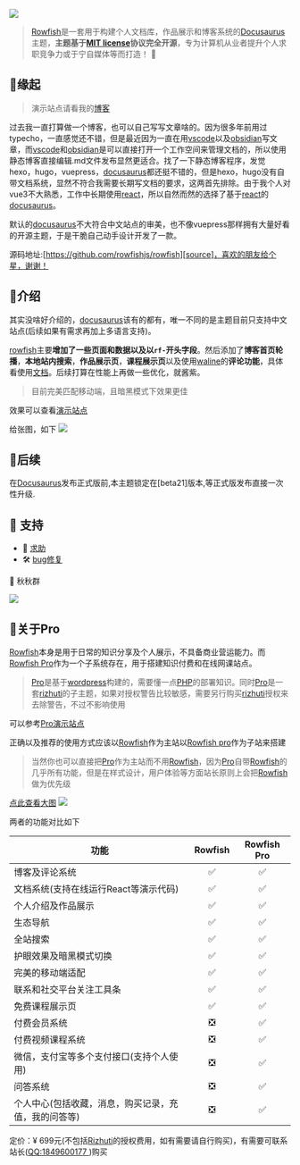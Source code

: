 [rowfish]:https://pincman.com/rowfish
[source]: https://github.com/rowfishjs/rowfish
[pincman ]: https://pincman.com
[discussions]: https://github.com/rowfishjs/rowfish/discussions
[issue]: https://github.com/rowfishjs/rowfish/issues
[usage]: https://pincman.com/docs/rowfish/overviewpro:https://pincman.com/rowfish/pro
[pro]:https://pincman.com/rowfish#关于pro
[pincman]: https://pincman.com/
[docusaurus]: https://docusaurus.io
[php]: https://php.net
[wordpress]: https://wordpress.org

[laravel]: https://laravel.com

[nextjs]: https://nextjs.org
[nestjs]: https://nestjs.com
[typescript]: https://typescript.org
[vscode]: https://code.visualstudio.com/
[waline]: https://waline.js.org/
[obsidian]: https://obsidian.md/
[react]: https://reactjs.org
[vscode]: https://code.visualstudio.com
[obsidian]: https://obsidian.md
[rizhuti]: https://ritheme.com/theme/792.html
[tailwind]: https://tailwindcss.com/
[antd]: https://ant.design/index-cn
[docspress]: https://wordpress.org/plugins/docspress
[anspress]: https://anspress.net
[vercel]: https://vercel.com
[oneinstack]: https://oneinstack.com
[gitea]: https://gitea.io
[drone]: https://www.drone.io
[markdown]: https://www.markdownguide.org/
[qq]: http://wpa.qq.com/msgrd?v=3&uin=1849600177&site=qq&menu=yes
[rowfish-qq-group]: https://qm.qq.com/cgi-bin/qm/qr?k=gs1EYHC5nzneWJ6kZJQ1TtMY9sLP-H5R&jump_from=webapi
[pro-qq-group]: https://qm.qq.com/cgi-bin/qm/qr?k=8eLi_sZAEXR4WOd3xNqI058aOviOXLHU&jump_from=webapi/

![](https://pic.pincman.com/media/202206301202195.png?imageMogr2/format/webp)
>   [Rowfish][rowfish]是一套用于构建个人文档库，作品展示和博客系统的[Docusaurus][docusaurus]主题，**主题基于[MIT license](https://opensource.org/licenses/MIT)协议完全开源**，专为计算机从业者提升个人求职竞争力或于宁自媒体等而打造！ 🐳

## 🚀缘起

>    演示站点请看我的[博客][pincman]

过去我一直打算做一个博客，也可以自己写写文章啥的。因为很多年前用过typecho，一直感觉还不错，但是最近因为一直在用[vscode][vscode]以及[obsidian][obsidian]写文章，而[vscode][vscode]和[obsidian][obsidian]是可以直接打开一个工作空间来管理文档的，所以使用静态博客直接编辑.md文件发布显然更适合。找了一下静态博客程序，发觉hexo，hugo，vuepress，[docusaurus][docusaurus]都还挺不错的，但是hexo，hugo没有自带文档系统，显然不符合我需要长期写文档的要求，这两首先排除。由于我个人对vue3不大熟悉，工作中长期使用[react][react]，所以自然而然的选择了基于[react][react]的[docusaurus][docusaurus]。

默认的[docusaurus][docusaurus]不大符合中文站点的审美，也不像vuepress那样拥有大量好看的开源主题，于是干脆自己动手设计开发了一款。

源码地址:[https://github.com/rowfishjs/rowfish][source]，喜欢的朋友给个星，谢谢！

## 🍃介绍

其实没啥好介绍的，[docusaurus][docusaurus]该有的都有，唯一不同的是主题目前只支持中文站点(后续如果有需求再加上多语言支持)。

[rowfish][rowfish]主要**增加了一些页面和数据以及以`rf-`开头字段**。然后添加了**博客首页轮播**，**本地站内搜索**，**作品展示页**，**课程展示页**以及使用[waline][waline]的**评论功能**，具体看使用[文档][usage]。后续打算在性能上再做一些优化，就酱紫。

>   目前完美匹配移动端，且暗黑模式下效果更佳

效果可以查看[演示站点][pincman]

给张图，如下
![](https://pic.pincman.com/media/202207012135423.png)
## 🌴后续

在[Docusaurus][docusaurus]发布正式版前,本主题锁定在[beta21]版本,等正式版发布直接一次性升级.

## 🔭 支持

-   🍓 [求助][discussions]
-   🛠️ [bug修复][issue]

 🍉 秋秋群

![](https://pic.pincman.com/media/202207011929335.png)

## 🐬关于Pro

[Rowfish][rowfish]本身是用于日常的知识分享及个人展示，不具备商业营运能力。而[Rowfish Pro][pro]作为一个子系统存在，用于搭建知识付费和在线网课站点。

>   [Pro][pro]是基于[wordpress][wordpress]构建的，需要懂一点[PHP][php]的部署知识。同时[Pro][pro]是一套[rizhuti][rizhuti]的子主题，如果对授权警告比较敏感，需要另行购买[rizhuti][rizhuti]授权来去除警告，不过不影响使用

可以参考[Pro演示站点](https://v.pincman.com)

正确以及推荐的使用方式应该以[Rowfish][rowfish]作为主站以[Rowfish pro][pro]作为子站来搭建

>   当然你也可以直接把[Pro][pro]作为主站而不用[Rowfish][rowfish]，因为[Pro][pro]自带[Rowfish][rowfish]的几乎所有功能，但是在样式设计，用户体验等方面站长原则上会把[Rowfish][rowfish]做为优先级

[点此查看大图](https://pic.pincman.com/media/202207011647835.png)
![](https://pic.pincman.com/media/202207011647835.png)

两者的功能对比如下

| 功能                                                 | Rowfish | Rowfish Pro |
| ---------------------------------------------------- | :-----: | :---------: |
| 博客及评论系统                                       |    ✅    |      ✅      |
| 文档系统(支持在线运行React等演示代码)                |    ✅    |      ✅      |
| 个人介绍及作品展示                                   |    ✅    |      ✅      |
| 生态导航                                             |    ✅    |      ✅      |
| 全站搜索                                             |    ✅    |      ✅      |
| 护眼效果及暗黑模式切换                               |    ✅    |      ✅      |
| 完美的移动端适配                                     |    ✅    |      ✅      |
| 联系和社交平台关注工具条                             |    ✅    |      ✅      |
| 免费课程展示页                                       |    ✅    |      ✅      |
| 付费会员系统                                         |    ❎    |      ✅      |
| 付费视频课程系统                                     |    ❎    |      ✅      |
| 微信，支付宝等多个支付接口(支持个人使用)             |    ❎    |      ✅      |
| 问答系统                                             |    ❎    |      ✅      |
| 个人中心(包括收藏，消息，购买记录，充值，我的问答等) |    ❎    |      ✅      |

定价：¥ 699元(不包括[Rizhuti][rizhuti]的授权费用，如有需要请自行购买)，有需要可联系站长([QQ:1849600177 ][qq])购买
